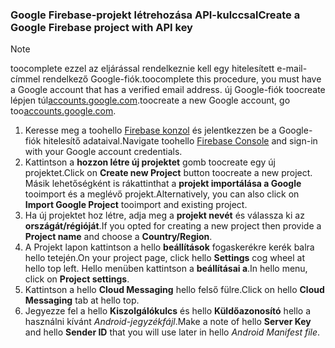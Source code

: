 
### <a name="create-a-google-firebase-project-with-api-key"></a><span data-ttu-id="5de74-101">Google Firebase-projekt létrehozása API-kulccsal</span><span class="sxs-lookup"><span data-stu-id="5de74-101">Create a Google Firebase project with API key</span></span>
> [!NOTE]
> <span data-ttu-id="5de74-102">toocomplete ezzel az eljárással rendelkeznie kell egy hitelesített e-mail-címmel rendelkező Google-fiók.</span><span class="sxs-lookup"><span data-stu-id="5de74-102">toocomplete this procedure, you must have a Google account that has a verified email address.</span></span> <span data-ttu-id="5de74-103">új Google-fiók toocreate lépjen túl<a href="http://go.microsoft.com/fwlink/p/?LinkId=268302" target="_blank">accounts.google.com</a>.</span><span class="sxs-lookup"><span data-stu-id="5de74-103">toocreate a new Google account, go too<a href="http://go.microsoft.com/fwlink/p/?LinkId=268302" target="_blank">accounts.google.com</a>.</span></span>
> 
> 

1. <span data-ttu-id="5de74-104">Keresse meg a toohello [Firebase konzol](https://console.firebase.google.com/) és jelentkezzen be a Google-fiók hitelesítő adataival.</span><span class="sxs-lookup"><span data-stu-id="5de74-104">Navigate toohello [Firebase Console](https://console.firebase.google.com/) and sign-in with your Google account credentials.</span></span>
2. <span data-ttu-id="5de74-105">Kattintson a **hozzon létre új projektet** gomb toocreate egy új projektet.</span><span class="sxs-lookup"><span data-stu-id="5de74-105">Click on **Create new Project** button toocreate a new project.</span></span> <span data-ttu-id="5de74-106">Másik lehetőségként is rákattinthat a **projekt importálása a Google** tooimport és a meglévő projekt.</span><span class="sxs-lookup"><span data-stu-id="5de74-106">Alternatively, you can also click on **Import Google Project** tooimport and existing project.</span></span> 
3. <span data-ttu-id="5de74-107">Ha új projektet hoz létre, adja meg a **projekt nevét** és válassza ki az **országát/régióját**.</span><span class="sxs-lookup"><span data-stu-id="5de74-107">If you opted for creating a new project then provide a **Project name** and choose a **Country/Region**.</span></span>
4. <span data-ttu-id="5de74-108">A Projekt lapon kattintson a hello **beállítások** fogaskerékre kerék balra hello tetején.</span><span class="sxs-lookup"><span data-stu-id="5de74-108">On your project page, click hello **Settings** cog wheel at hello top left.</span></span> <span data-ttu-id="5de74-109">Hello menüben kattintson a **beállításai a**.</span><span class="sxs-lookup"><span data-stu-id="5de74-109">In hello menu, click on **Project settings**.</span></span>  
5. <span data-ttu-id="5de74-110">Kattintson a hello **Cloud Messaging** hello felső fülre.</span><span class="sxs-lookup"><span data-stu-id="5de74-110">Click on hello **Cloud Messaging** tab at hello top.</span></span> 
6. <span data-ttu-id="5de74-111">Jegyezze fel a hello **Kiszolgálókulcs** és hello **Küldőazonosító** hello a használni kívánt *Android-jegyzékfájl*.</span><span class="sxs-lookup"><span data-stu-id="5de74-111">Make a note of hello **Server Key** and hello **Sender ID** that you will use later in hello *Android Manifest file*.</span></span>  

